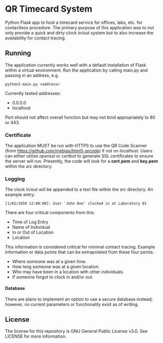 # QR Timecard System
Python Flask app to host a timecard service for offices, labs, etc. for contactless procedure.  The primary purpose of this application was to not only provide a quick and dirty clock in/out system but to also increase the availability for contact tracing.

## Running
The application currently works well with a default installation of Flask within a virtual environment.  Run the application by calling main.py and passing in an address, e.g.

` python3 main.py <address> `

Currently tested addresses:
 - 0.0.0.0
 - localhost

Port should not affect overall function but may not bind appropriately to 80 or 443.

### Certificate
The application MUST be run with HTTPS to use the QR Code Scanner (from https://github.com/mebjas/html5-qrcode) if not on _localhost_.  Users can either utilize _openssl_ or _certbot_ to generate SSL certificates to ensure the server will run.  Presently, the code will look for a **cert.pem** and **key.pem** within the _src_ directory.

### Logging
The clock in/out will be appended to a text file within the _src_ directory.  An example entry:

` [1/01/1950 12:00:00]: User 'John Doe' clocked in at Laboratory 01 `

There are four critical components from this:

 - Time of Log Entry
 - Name of Individual
 - In or Out of Location
 - Location

This information is considered critical for minimal contact tracing.  Example information or data points that can be extrapolated from these four points:

 - Where someone was at a given time.
 - How long someone was at a given location.
 - Who may have been in a location with other individuals.
 - If someone forgot to clock in and/or out.

#### Database
There are plans to implement an option to use a secure database instead; however, no current parameters or functionality exist as of writing.

## License
The license for this repository is GNU General Public License v3.0.  See LICENSE for more information.
